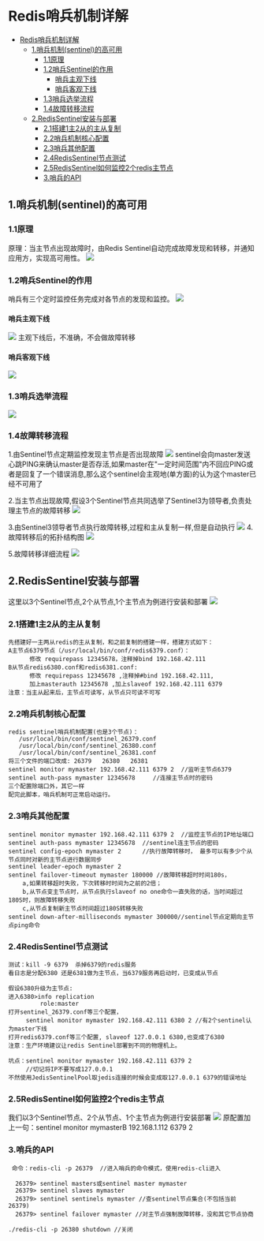 # Redis哨兵机制详解
<!-- TOC -->

- [Redis哨兵机制详解](#redis哨兵机制详解)
    - [1.哨兵机制(sentinel)的高可用](#1哨兵机制sentinel的高可用)
        - [1.1原理](#11原理)
        - [1.2哨兵Sentinel的作用](#12哨兵sentinel的作用)
            - [哨兵主观下线](#哨兵主观下线)
            - [哨兵客观下线](#哨兵客观下线)
        - [1.3哨兵选举流程](#13哨兵选举流程)
        - [1.4故障转移流程](#14故障转移流程)
    - [2.RedisSentinel安装与部署](#2redissentinel安装与部署)
        - [2.1搭建1主2从的主从复制](#21搭建1主2从的主从复制)
        - [2.2哨兵机制核心配置](#22哨兵机制核心配置)
        - [2.3哨兵其他配置](#23哨兵其他配置)
        - [2.4RedisSentinel节点测试](#24redissentinel节点测试)
        - [2.5RedisSentinel如何监控2个redis主节点](#25redissentinel如何监控2个redis主节点)
        - [3.哨兵的API](#3哨兵的api)

<!-- /TOC -->
## 1.哨兵机制(sentinel)的高可用
### 1.1原理
原理：当主节点出现故障时，由Redis Sentinel自动完成故障发现和转移，并通知应用方，实现高可用性。
![](https://gitee.com/cpw/commonimage/raw/master/QQ20190420-171132@2x.png)
### 1.2哨兵Sentinel的作用
哨兵有三个定时监控任务完成对各节点的发现和监控。
![](https://gitee.com/cpw/commonimage/raw/master/QQ20190420-171433@2x.png)
#### 哨兵主观下线
![](https://gitee.com/cpw/commonimage/raw/master/QQ20190420-171642@2x.png)
主观下线后，不准确，不会做故障转移
#### 哨兵客观下线
![](https://gitee.com/cpw/commonimage/raw/master/QQ20190420-171732@2x.png)
### 1.3哨兵选举流程
![](https://gitee.com/cpw/commonimage/raw/master/QQ20190420-172122@2x.png)
### 1.4故障转移流程
1.由Sentinel节点定期监控发现主节点是否出现故障
![](https://gitee.com/cpw/commonimage/raw/master/QQ20190420-202559@2x.png)
sentinel会向master发送心跳PING来确认master是否存活,如果master在"一定时间范围"内不回应PING或者是回复了一个错误消息,那么这个sentinel会主观地(单方面)的认为这个master已经不可用了

2.当主节点出现故障,假设3个Sentinel节点共同选举了Sentinel3为领导者,负责处理主节点的故障转移
![](https://gitee.com/cpw/commonimage/raw/master/QQ20190420-202723@2x.png)

3.由Sentinel3领导者节点执行故障转移,过程和主从复制一样,但是自动执行
![](https://gitee.com/cpw/commonimage/raw/master/QQ20190420-202844@2x.png)
4.故障转移后的拓扑结构图
![](https://gitee.com/cpw/commonimage/raw/master/QQ20190420-202943@2x.png)

5.故障转移详细流程
![](https://gitee.com/cpw/commonimage/raw/master/QQ20190420-203034@2x.png)
## 2.RedisSentinel安装与部署
这里以3个Sentinel节点,2个从节点,1个主节点为例进行安装和部署
![](https://gitee.com/cpw/commonimage/raw/master/QQ20190420-203507@2x.png)
### 2.1搭建1主2从的主从复制
	先搭建好一主两从redis的主从复制，和之前复制的搭建一样，搭建方式如下：
	A主节点6379节点（/usr/local/bin/conf/redis6379.conf）：
	      修改 requirepass 12345678，注释掉bind 192.168.42.111 
	B从节点redis6380.conf和redis6381.conf:
	      修改 requirepass 12345678 ,注释掉#bind 192.168.42.111, 
	      加上masterauth 12345678 ,加上slaveof 192.168.42.111 6379
	注意：当主从起来后，主节点可读写，从节点只可读不可写
	
### 2.2哨兵机制核心配置
	redis sentinel哨兵机制配置(也是3个节点)：
	   /usr/local/bin/conf/sentinel_26379.conf  
	   /usr/local/bin/conf/sentinel_26380.conf
	   /usr/local/bin/conf/sentinel_26381.conf
	将三个文件的端口改成: 26379   26380   26381
	sentinel monitor mymaster 192.168.42.111 6379 2  //监听主节点6379
	sentinel auth-pass mymaster 12345678     //连接主节点时的密码
	三个配置除端口外，其它一样
	配完此脚本，哨兵机制可正常启动运行。
 
### 2.3哨兵其他配置
	sentinel monitor mymaster 192.168.42.111 6379 2  //监控主节点的IP地址端口
	sentinel auth-pass mymaster 12345678  //sentinel连主节点的密码
	sentinel config-epoch mymaster 2      //执行故障转移时， 最多可以有多少个从节点同时对新的主节点进行数据同步
	sentinel leader-epoch mymaster 2
	sentinel failover-timeout mymaster 180000 //故障转移超时时间180s，                            
	    a,如果转移超时失败，下次转移时时间为之前的2倍；
	    b,从节点变主节点时，从节点执行slaveof no one命令一直失败的话，当时间超过180S时，则故障转移失败
	    c,从节点复制新主节点时间超过180S转移失败
	sentinel down-after-milliseconds mymaster 300000//sentinel节点定期向主节点ping命令
	
### 2.4RedisSentinel节点测试

	测试：kill -9 6379  杀掉6379的redis服务
	看日志是分配6380 还是6381做为主节点，当6379服务再启动时，已变成从节点
	
	假设6380升级为主节点:
	进入6380>info replication     
	         role:master
	打开sentinel_26379.conf等三个配置，
	     sentinel monitor mymaster 192.168.42.111 6380 2 //有2个sentinel认为master下线
	打开redis6379.conf等三个配置, slaveof 127.0.0.1 6380,也变成了6380
	注意：生产环境建议让redis Sentinel部署到不同的物理机上。
	
	坑点：sentinel monitor mymaster 192.168.42.111 6379 2 
	     //切记将IP不要写成127.0.0.1
	不然使用JedisSentinelPool取jedis连接的时候会变成取127.0.0.1 6379的错误地址

### 2.5RedisSentinel如何监控2个redis主节点
我们以3个Sentinel节点、2个从节点、1个主节点为例进行安装部署
![](https://gitee.com/cpw/commonimage/raw/master/QQ20190421-000216@2x.png)
原配置加上一句：sentinel monitor mymasterB 192.168.1.112 6379 2

### 3.哨兵的API
	 命令：redis-cli -p 26379  //进入哨兵的命令模式，使用redis-cli进入
	
	  26379> sentinel masters或sentinel master mymaster
	  26379> sentinel slaves mymaster 
	  26379> sentinel sentinels mymaster //查sentinel节点集合(不包括当前26379)
	  26379> sentinel failover mymaster //对主节点强制故障转移，没和其它节点协商
	
	./redis-cli -p 26380 shutdown //关闭


